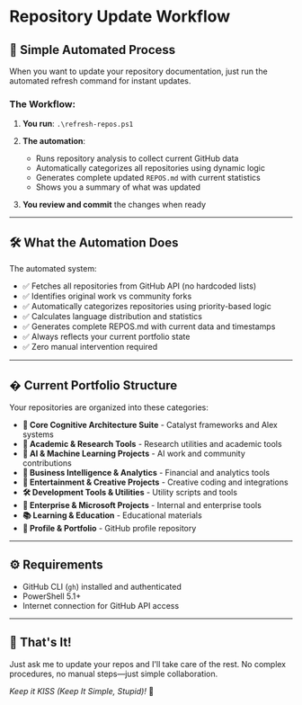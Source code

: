 # Repository Update Workflow

## 🧠 **Simple Automated Process**

When you want to update your repository documentation, just run the automated refresh command for instant updates.

### **The Workflow:**

1. **You run**: `.\refresh-repos.ps1`

2. **The automation**:
   - Runs repository analysis to collect current GitHub data
   - Automatically categorizes all repositories using dynamic logic
   - Generates complete updated `REPOS.md` with current statistics
   - Shows you a summary of what was updated

3. **You review and commit** the changes when ready

---

## 🛠️ **What the Automation Does**

The automated system:
- ✅ Fetches all repositories from GitHub API (no hardcoded lists)
- ✅ Identifies original work vs community forks
- ✅ Automatically categorizes repositories using priority-based logic
- ✅ Calculates language distribution and statistics
- ✅ Generates complete REPOS.md with current data and timestamps
- ✅ Always reflects your current portfolio state
- ✅ Zero manual intervention required

---

## � **Current Portfolio Structure**

Your repositories are organized into these categories:
- **🧠 Core Cognitive Architecture Suite** - Catalyst frameworks and Alex systems
- **📝 Academic & Research Tools** - Research utilities and academic tools
- **🤖 AI & Machine Learning Projects** - AI work and community contributions
- **💼 Business Intelligence & Analytics** - Financial and analytics tools
- **🎵 Entertainment & Creative Projects** - Creative coding and integrations
- **🛠️ Development Tools & Utilities** - Utility scripts and tools
- **🏢 Enterprise & Microsoft Projects** - Internal and enterprise tools
- **📚 Learning & Education** - Educational materials
- **🌟 Profile & Portfolio** - GitHub profile repository

---

## ⚙️ **Requirements**

- GitHub CLI (`gh`) installed and authenticated
- PowerShell 5.1+
- Internet connection for GitHub API access

---

## 🎯 **That's It!**

Just ask me to update your repos and I'll take care of the rest. No complex procedures, no manual steps—just simple collaboration.

*Keep it KISS (Keep It Simple, Stupid)!* 🚀

